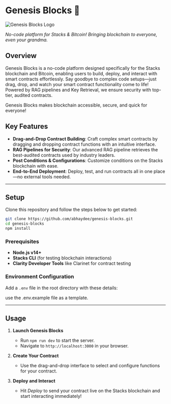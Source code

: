 
# Genesis Blocks 🚀

![Genesis Blocks Logo](./images/genesis-blocks-logo.png)

*No-code platform for Stacks & Bitcoin! Bringing blockchain to everyone, even your grandma.*

## Overview

Genesis Blocks is a no-code platform designed specifically for the Stacks blockchain and Bitcoin, enabling users to build, deploy, and interact with smart contracts effortlessly. Say goodbye to complex code setups—just drag, drop, and watch your smart contract functionality come to life! Powered by RAG pipelines and Key Retrieval, we ensure security with top-tier, audited contracts. 

Genesis Blocks makes blockchain accessible, secure, and quick for everyone! 

## Key Features

- **Drag-and-Drop Contract Building**: Craft complex smart contracts by dragging and dropping contract functions with an intuitive interface.
- **RAG Pipelines for Security**: Our advanced RAG pipeline retrieves the best-audited contracts used by industry leaders.
- **Post Conditions & Configurations**: Customize conditions on the Stacks blockchain with ease.
- **End-to-End Deployment**: Deploy, test, and run contracts all in one place—no external tools needed.

---

## Setup

Clone this repository and follow the steps below to get started:

```bash
git clone https://github.com/abhaydee/genesis-blocks.git
cd genesis-blocks
npm install
```

### Prerequisites

- **Node.js v14+**
- **Stacks CLI** (for testing blockchain interactions)
- **Clarity Developer Tools** like Clarinet for contract testing

### Environment Configuration

Add a `.env` file in the root directory with these details:

use the .env.example file as a template.

---



## Usage

1. **Launch Genesis Blocks**
   - Run `npm run dev` to start the server.
   - Navigate to `http://localhost:3000` in your browser.

2. **Create Your Contract**
   - Use the drag-and-drop interface to select and configure functions for your contract.

3. **Deploy and Interact**
   - Hit *Deploy* to send your contract live on the Stacks blockchain and start interacting immediately!
